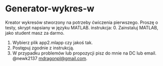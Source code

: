# Generator-wykres-w
Kreator wykresów stworzony na potrzeby ćwiczenia pierwszego. 
Proszę o testy, skrypt napsiany w języku MATLAB.
instrukcja:
0. Zainstaluj MATLAB, jako student masz za darmo.
1. Wybierz plik app2.mlapp czy jakoś tak.
2. Postępuj zgodnie z instrukcją.
3. W przypadku problemów lub propozycji pisz do mnie na DC lub email.
  @newk2137
  mdragonpl@gmail.com.
